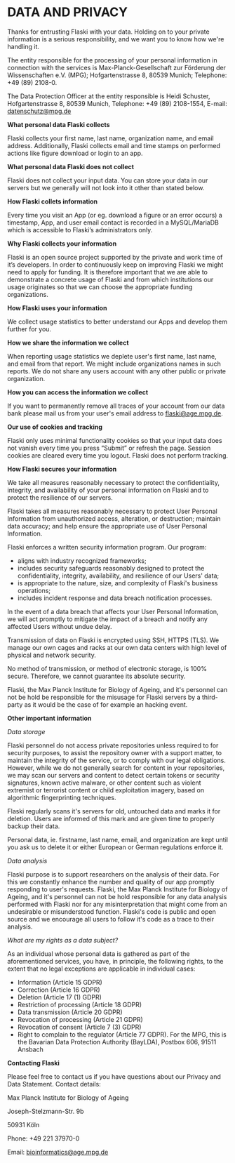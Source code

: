 # DATA AND PRIVACY

Thanks for entrusting Flaski with your data. Holding on to your private information is a serious responsibility, and we want you to know how we're handling it.

The entity  responsible for the processing of your personal information in connection with the services is Max-Planck-Gesellschaft zur Förderung der Wissenschaften e.V. (MPG); Hofgartenstrasse 8, 80539 Munich; Telephone: +49 (89) 2108-0.

The Data Protection Officer at the entity responsible is Heidi Schuster, Hofgartenstrasse 8, 80539 Munich, Telephone: +49 (89) 2108-1554, E-mail: datenschutz@mpg.de

**What personal data Flaski collects**

Flaski collects your first name, last name, organization name, and email address. Additionally, Flaski collects email and time stamps on performed actions like figure download or login to an app.

**What personal data Flaski does not collect**

Flaski does not collect your input data. You can store your data in our servers but we generally will not look into it other than stated below.

**How Flaski collets information**

Every time you visit an App (or eg. download a figure or an error occurs) a timestamp, App, and user email contact is recorded in a MySQL/MariaDB which is accessible to Flaski’s administrators only. 

**Why Flaski collects your information**

Flaski is an open source project supported by the private and work time of it’s developers. In order to continuously keep on improving Flaski we might need to apply for funding. It is therefore important that we are able to demonstrate a concrete usage of Flaski and from which institutions our usage originates so that we can choose the appropriate funding organizations.

**How Flaski uses your information**

We collect usage statistics to better understand our Apps and develop them further for you.

**How we share the information we collect**

When reporting usage statistics we deplete user's first name, last name, and email from that report. We might include organizations names in such reports. We do not share any users account with any other public or private organization. 

**How you can access the information we collect**

If you want to permanently remove all traces of your account from our data bank please mail us from your user's email address to flaski@age.mpg.de.

**Our use of cookies and tracking**

Flaski only uses minimal functionality cookies so that your input data does not vanish every time you press “Submit” or refresh the page. Session cookies are cleared every time you logout. Flaski does not perform tracking.

**How Flaski secures your information**

We take all measures reasonably necessary to protect the confidentiality, integrity, and availability of your personal information on Flaski and to protect the resilience of our servers.

Flaski takes all measures reasonably necessary to protect User Personal Information from unauthorized access, alteration, or destruction; maintain data accuracy; and help ensure the appropriate use of User Personal Information.

Flaski enforces a written security information program. Our program:

- aligns with industry recognized frameworks;
- includes security safeguards reasonably designed to protect the confidentiality, integrity, availability, and resilience of our Users' data;
- is appropriate to the nature, size, and complexity of Flaski's business operations;
- includes incident response and data breach notification processes.

In the event of a data breach that affects your User Personal Information, we will act promptly to mitigate the impact of a breach and notify any affected Users without undue delay.

Transmission of data on Flaski is encrypted using SSH, HTTPS (TLS). We manage our own cages and racks at our own data centers with high level of physical and network security.

No method of transmission, or method of electronic storage, is 100% secure. Therefore, we cannot guarantee its absolute security.

Flaski, the Max Planck Institute for Biology of Ageing, and it's personnel can not be hold be responsible for the misusage for Flaski servers by a third-party as it would be the case of for example an hacking event.

**Other important information**

*Data storage*

Flaski personnel do not access private repositories unless required to for security purposes, to assist the repository owner with a support matter, to maintain the integrity of the service, or to comply with our legal obligations. However, while we do not generally search for content in your repositories, we may scan our servers and content to detect certain tokens or security signatures, known active malware, or other content such as violent extremist or terrorist content or child exploitation imagery, based on algorithmic fingerprinting techniques.

Flaski regularly scans it's servers for old, untouched data and marks it for deletion. Users are informed of this mark and are given time to properly backup their data.

Personal data, ie. firstname, last name, email, and organization are kept until you ask us to delete it or either European or German regulations enforce it.

*Data analysis*

Flaski purpose is to support researchers on the analysis of their data. For this we constantly enhance the number and quality of our app promptly responding to user's requests. Flaski, the Max Planck Institute for Biology of Ageing, and it's personnel can not be hold responsible for any data analysis performed with Flaski nor for any misinterpretation that might come from an undesirable or misunderstood function. Flaski's code is public and open source and we encourage all users to follow it's code as a trace to their analysis.   

*What are my rights as a data subject?*

As an individual whose personal data is gathered as part of the aforementioned services, you have, in principle, the following rights, to the extent that no legal exceptions are applicable in individual cases:

- Information (Article 15 GDPR)
- Correction (Article 16 GDPR)
- Deletion (Article 17 (1) GDPR)
- Restriction of processing (Article 18 GDPR)
- Data transmission (Article 20 GDPR)
- Revocation of processing (Article 21 GDPR)
- Revocation of consent (Article 7 (3) GDPR)
- Right to complain to the regulator (Article 77 GDPR). For the MPG, this is the Bavarian Data Protection Authority (BayLDA), Postbox 606, 91511 Ansbach

**Contacting Flaski**

Please feel free to contact us if you have questions about our Privacy and Data Statement. Contact details:

Max Planck Institute for Biology of Ageing 

Joseph-Stelzmann-Str. 9b

50931 Köln

Phone: +49 221 37970-0

Email: bioinformatics@age.mpg.de

